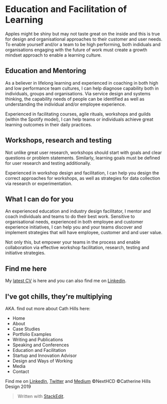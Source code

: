 ﻿
# Education and Facilitation of Learning
Apples might be shiny but may not taste great on the inside and this is true for design and organisational approaches to their customer and user needs. To enable yourself and/or a team to be high performing, both indiduals and organisations engaging with the future of work must create a growth mindset approach to enable a learning culture. 

## Education and Mentoring

As a believer in lifelong learning and experienced in coaching in both high and low performance team cultures, I can help diagnose capability both in individuals, groups and organisations. Via service design and systems thinking, the capability needs of people can be identified as well as understanding the individual and/or employee experience. 

Experienced in facilitating courses, agile rituals, workshops and guilds (within the Spotify model), I can help teams or individuals achieve great learning outcomes in their daily practices. 

## Workshops, research and testing

Not unlike great user research, workshops should start with goals and clear questions or problem statements. Similarly, learning goals must be defined for user research and testing additionally. 

Experienced in workshop design and facilitation, I can help you design the correct approaches for workshops, as well as strategies for data collection via research or experimentation. 

## What I can do for you

An experienced education and industry design facilitator, I mentor and coach individuals and teams to do their best work. Sensitive to organisational needs, experienced in both employee and customer experience initiatives, I can help you and your teams discover and implement strategies that will have employee, customer and and user value. 

Not only this, but empower your teams in the process and enable collaboration via effective workshop facilitation, research, testing and initiative strategies. 

## Find me here

My [latest CV](https://www.visualcv.com/catherine-hills/) is here and you can also find me on [Linkedin](https://www.linkedin.com/in/catherine-hills-96a1b515/).



## I've got chills, they're multiplying
AKA. find out more about Cath Hills here:
 - Home
 - About
 - Case Studies 
 - Portfolio Examples 
 - Writing and Publications
 - Speaking and Conferences
 - Education and Facilitation
 - Startup and Innovation Advisor
 - Design and Ways of Working
 - Media
 - Contact


Find me on [LinkedIn](https://www.linkedin.com/in/catherine-hills-96a1b515/), [Twitter](https://twitter.com/daughterofbev) and [Medium](https://medium.com/@daughterofbev) 
©NextHCD ©Catherine Hills Design 2019


> Written with [StackEdit](https://stackedit.io/).

